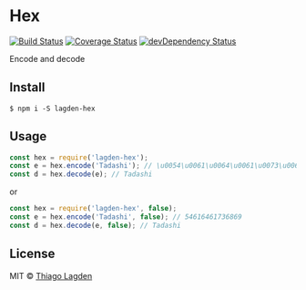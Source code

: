# Hex
[![Build Status][ci-img]][ci]
[![Coverage Status][coveralls-img]][coveralls]
[![devDependency Status][devDep-img]][devDep]

[ci-img]:        https://travis-ci.org/lagden/hex.svg
[ci]:            https://travis-ci.org/lagden/hex
[coveralls-img]: https://coveralls.io/repos/github/lagden/hex/badge.svg?branch=master
[coveralls]:     https://coveralls.io/github/lagden/hex?branch=master
[devDep-img]:    https://david-dm.org/lagden/hex/dev-status.svg
[devDep]:        https://david-dm.org/lagden/hex#info=devDependencies


Encode and decode


## Install

```
$ npm i -S lagden-hex
```


## Usage

```js
const hex = require('lagden-hex');
const e = hex.encode('Tadashi'); // \u0054\u0061\u0064\u0061\u0073\u0068\u0069
const d = hex.decode(e); // Tadashi
```

or

```js
const hex = require('lagden-hex', false);
const e = hex.encode('Tadashi', false); // 54616461736869
const d = hex.decode(e, false); // Tadashi
```


## License

MIT © [Thiago Lagden](http://lagden.in)
